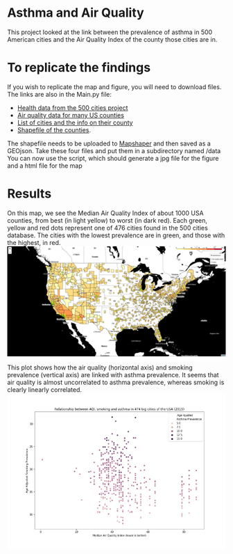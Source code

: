 # Asthma and Air Quality 

This project looked at the link between the prevalence of asthma in 500 American cities and the Air Quality Index of the county those cities are in.

# To replicate the findings

If you wish to replicate the map and figure, you will need to download files. The links are also in the Main.py file:
* [Health data from the 500 cities project](https://chronicdata.cdc.gov/500-Cities/500-Cities-Local-Data-for-Better-Health-2018-relea/6vp6-wxuq)
* [Air quality data for many US counties](https://aqs.epa.gov/aqsweb/airdata/annual_aqi_by_county_2015.zip)
* [List of cities and the info on their county](https://simplemaps.com/data/us-cities)
* [Shapefile of the counties](http://www2.census.gov/geo/tiger/GENZ2015/shp/cb_2015_us_county_5m.zip). 

The shapefile needs to be uploaded to [Mapshaper](www.mapshaper.org) and then saved as a GEOjson.
Take these four files and put them in a subdirectory named /data 
You can now use the script, which should generate a jpg file for the figure and a html file for the map

# Results
On this map, we see the Median Air Quality Index of about 1000 USA counties, from best (in light yellow) to worst (in dark red).
Each green, yellow and red dots represent one of 476 cities found in the 500 cities database. The cities with the lowest prevalence are in green, and those with the highest, in red.
![Map generated using Folium](Asthma_and_Air_Quality_screencap.jpg)


This plot shows how the air quality (horizontal axis) and smoking prevalence (vertical axis) are linked with asthma prevalence. It seems that air quality is almost uncorrelated to asthma prevalence, whereas smoking is clearly linearly correlated.
![Plot showing the influence of smoking and air quality on asthma](Asthma_Smoking_and_AQI.jpg)
